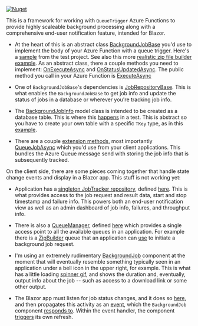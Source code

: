 [![Nuget](https://img.shields.io/nuget/v/AO.Azure.Queues)](https://www.nuget.org/packages/AO.Azure.Queues/)

This is a framework for working with `QueueTrigger` Azure Functions to provide highly scaleable background processing along with a comprehensive end-user notification feature, intended for Blazor.

- At the heart of this is an abstract class [BackgroundJobBase](https://github.com/adamfoneil/QueuedJobsLibrary/blob/master/QueuedJobs.Library/Abstract/BackgroundJobBase.cs) you'd use to implement the body of your Azure Function with a queue trigger. Here's a [sample](https://github.com/adamfoneil/QueuedJobsLibrary/blob/master/Testing/SampleJob.cs#L34) from the test project. See also this more [realistic zip file builder example](https://github.com/adamfoneil/QueuedJobsLibrary/blob/master/QueuedJobs.Functions/BuildZipFile.cs). As an abstract class, there a couple methods you need to implement: [OnExecuteAsync](https://github.com/adamfoneil/QueuedJobsLibrary/blob/master/QueuedJobs.Library/Abstract/BackgroundJobBase.cs#L31) and [OnStatusUpdatedAsync](https://github.com/adamfoneil/QueuedJobsLibrary/blob/master/QueuedJobs.Library/Abstract/BackgroundJobBase.cs#L36). The public method you call in your Azure Function is [ExecuteAsync](https://github.com/adamfoneil/QueuedJobsLibrary/blob/master/QueuedJobs.Library/Abstract/BackgroundJobBase.cs#L41)

- One of `BackgroundJobBase`'s dependencies is [JobRepositoryBase](https://github.com/adamfoneil/QueuedJobsLibrary/blob/master/QueuedJobs.Library/Abstract/JobRepositoryBase.cs). This is what enables the `BackgroundJobBase` to get job info and update the status of jobs in a database or wherever you're tracking job info.

- The [BackgroundJobInfo](https://github.com/adamfoneil/Models/blob/master/Models/Models/BackgroundJobInfo.cs) model class is intended to be created as a database table. This is where this [happens](https://github.com/adamfoneil/QueuedJobsLibrary/blob/master/Testing/SampleJob.cs#L88) in a test. This is abstract so you have to create your own table with a specific `TKey` type, as in this [example](https://github.com/adamfoneil/QueuedJobsLibrary/blob/master/Testing/SampleJob.cs#L62).

- There are a couple [extension methods](https://github.com/adamfoneil/QueuedJobsLibrary/blob/master/QueuedJobs.Library/Extensions/QueueClientExtensions.cs), most importantly [QueueJobAsync](https://github.com/adamfoneil/QueuedJobsLibrary/blob/master/QueuedJobs.Library/Extensions/QueueClientExtensions.cs#L26) which you'd use from your client applications. This bundles the Azure Queue message send with storing the job info that is subsequently tracked.

On the client side, there are some pieces coming together that handle state change events and display in a Blazor app. This stuff is not working yet:

- Application has a [singleton JobTracker repository](https://github.com/adamfoneil/QueuedJobsLibrary/blob/master/Notification.Demo/Startup.cs#L28), defined [here](https://github.com/adamfoneil/QueuedJobsLibrary/blob/master/Notification.Shared/JobTrackerRepository.cs). This is what provides access to the job request and result data, start and stop timestamp and failure info. This powers both an end-user notification view as well as an admin dashboard of job info, failures, and throughput info.

- There is also a [QueueManager](https://github.com/adamfoneil/QueuedJobsLibrary/blob/master/Notification.Demo/Startup.cs#L31), defined [here](https://github.com/adamfoneil/QueuedJobsLibrary/blob/master/Notification.Demo/Services/QueueManager.cs) which provides a single access point to all the available queues in an application. For example there is a [ZipBuilder](https://github.com/adamfoneil/QueuedJobsLibrary/blob/master/Notification.Demo/Services/QueueManager.cs#L34) queue that an application can [use](https://github.com/adamfoneil/QueuedJobsLibrary/blob/master/Notification.Demo/Pages/Index.razor#L39-L43) to initiate a background job request.

- I'm using an extremely rudimentary [BackgroundJob](https://github.com/adamfoneil/QueuedJobsLibrary/blob/master/Notification.Demo/Components/BackgroundJob.razor) component at the moment that will eventually resemble something typically seen in an application under a bell icon in the upper right, for example. This is what has a little loading [spinner gif](https://github.com/adamfoneil/QueuedJobsLibrary/blob/master/Notification.Demo/Components/BackgroundJob.razor#L11), and shows the duration and, eventually, output info about the job -- such as access to a download link or some other output.

- The Blazor app must listen for job status changes, and it does so [here](https://github.com/adamfoneil/QueuedJobsLibrary/blob/master/Notification.Demo/Startup.cs#L56-L62), and then propagates this activity as an [event](https://github.com/adamfoneil/QueuedJobsLibrary/blob/master/QueuedJobs.Library/Abstract/JobRepositoryBase.cs#L42), which the `BackgroundJob` component [responds to](https://github.com/adamfoneil/QueuedJobsLibrary/blob/master/Notification.Demo/Components/BackgroundJob.razor#L61). Within the event handler, the component [triggers](https://github.com/adamfoneil/QueuedJobsLibrary/blob/master/Notification.Demo/Components/BackgroundJob.razor#L81) its own refresh.
